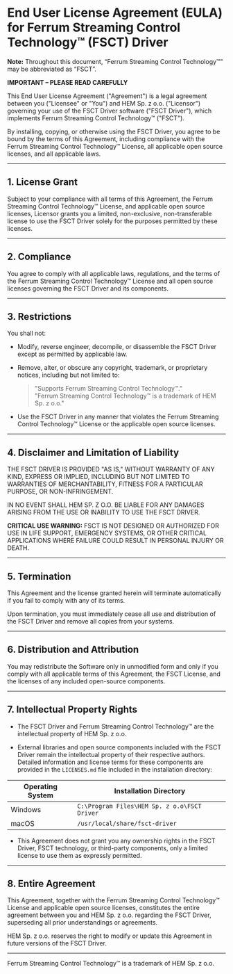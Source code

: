 # End User License Agreement (EULA) for Ferrum Streaming Control Technology™ (FSCT) Driver

**Note:** Throughout this document, “Ferrum Streaming Control Technology™” may be abbreviated as “FSCT”.

**IMPORTANT – PLEASE READ CAREFULLY**

This End User License Agreement ("Agreement") is a legal agreement between you ("Licensee" or "You") and HEM Sp. z
o.o. ("Licensor") governing your use of the FSCT Driver software ("FSCT Driver"), which implements Ferrum Streaming
Control Technology™ ("FSCT").

By installing, copying, or otherwise using the FSCT Driver, you agree to be bound by the terms of this Agreement,
including compliance with the Ferrum Streaming Control Technology™ License, all applicable open source licenses, and all
applicable laws.

---

## 1. License Grant

Subject to your compliance with all terms of this Agreement, the Ferrum Streaming Control Technology™ License, and
applicable open source licenses, Licensor grants you a limited, non-exclusive, non-transferable license to use the FSCT
Driver solely for the purposes permitted by these licenses.

---

## 2. Compliance

You agree to comply with all applicable laws, regulations, and the terms of the Ferrum Streaming Control Technology™
License and all open source licenses governing the FSCT Driver and its components.

---

## 3. Restrictions

You shall not:

- Modify, reverse engineer, decompile, or disassemble the FSCT Driver except as permitted by applicable law.

- Remove, alter, or obscure any copyright, trademark, or proprietary notices, including but not limited to:

  > "Supports Ferrum Streaming Control Technology™."  
  > "Ferrum Streaming Control Technology™ is a trademark of HEM Sp. z o.o."

- Use the FSCT Driver in any manner that violates the Ferrum Streaming Control Technology™ License or the applicable
  open source licenses.

---

## 4. Disclaimer and Limitation of Liability

THE FSCT DRIVER IS PROVIDED "AS IS," WITHOUT WARRANTY OF ANY KIND, EXPRESS OR IMPLIED, INCLUDING BUT NOT LIMITED TO
WARRANTIES OF MERCHANTABILITY, FITNESS FOR A PARTICULAR PURPOSE, OR NON-INFRINGEMENT.

IN NO EVENT SHALL HEM SP. Z O.O. BE LIABLE FOR ANY DAMAGES ARISING FROM THE USE OR INABILITY TO USE THE FSCT DRIVER.

**CRITICAL USE WARNING:** FSCT IS NOT DESIGNED OR AUTHORIZED FOR USE IN LIFE SUPPORT, EMERGENCY SYSTEMS, OR OTHER
CRITICAL APPLICATIONS WHERE FAILURE COULD RESULT IN PERSONAL INJURY OR DEATH.

---

## 5. Termination

This Agreement and the license granted herein will terminate automatically if you fail to comply with any of its terms.

Upon termination, you must immediately cease all use and distribution of the FSCT Driver and remove all copies from your
systems.

---

## 6. Distribution and Attribution

You may redistribute the Software only in unmodified form and only if you comply with all applicable terms of this
Agreement, the FSCT License, and the licenses of any included open-source components.

---

## 7. Intellectual Property Rights

- The FSCT Driver and Ferrum Streaming Control Technology™ are the intellectual property of HEM Sp. z o.o.

- External libraries and open source components included with the FSCT Driver remain the intellectual property of their
  respective authors. Detailed information and license terms for these components are provided in the `LICENSES.md` file
  included in the installation directory:

| Operating System | Installation Directory                       |
|------------------|----------------------------------------------|
| Windows          | `C:\Program Files\HEM Sp. z o.o\FSCT Driver` |
| macOS            | `/usr/local/share/fsct-driver`               |

- This Agreement does not grant you any ownership rights in the FSCT Driver, FSCT technology, or third-party components,
  only a limited license to use them as expressly permitted.

---

## 8. Entire Agreement

This Agreement, together with the Ferrum Streaming Control Technology™ License and applicable open source licenses,
constitutes the entire agreement between you and HEM Sp. z o.o. regarding the FSCT Driver, superseding all prior
understandings or agreements.

HEM Sp. z o.o. reserves the right to modify or update this Agreement in future versions of the FSCT Driver.

---

Ferrum Streaming Control Technology™ is a trademark of HEM Sp. z o.o.
